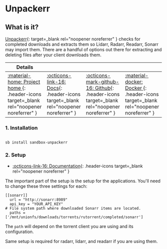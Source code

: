 # Unpackerr

## What is it?

[Unpackerr](https://github.com/davidnewhall/unpackerr){: target=_blank rel="noopener noreferrer" } checks for completed downloads and extracts them so Lidarr, Radarr, Readarr, Sonarr may import them. There are a handful of options out there for extracting and deleting files after your client downloads them.

| Details     |             |             |             |
|-------------|-------------|-------------|-------------|
| [:material-home: Project home ](https://github.com/davidnewhall/unpackerr){: .header-icons target=_blank rel="noopener noreferrer" } | [:octicons-link-16: Docs](https://github.com/davidnewhall/unpackerr/wiki){: .header-icons target=_blank rel="noopener noreferrer" } | [:octicons-mark-github-16: Github](https://github.com/davidnewhall/unpackerr/){: .header-icons target=_blank rel="noopener noreferrer" } | [:material-docker: Docker ](https://hub.docker.com/r/hotio/unpackerr){: .header-icons target=_blank rel="noopener noreferrer" }|

### 1. Installation

``` shell

sb install sandbox-unpackerr

```

### 2. Setup

- [:octicons-link-16: Documentation](https://github.com/davidnewhall/unpackerr){: .header-icons target=_blank rel="noopener noreferrer" }

The important part of the setup is the setup for the applications.  You'll need to change these three settings for each:

```
[[sonarr]]
  url = "http://sonarr:8989"
  api_key = "YOUR_API_KEY"
# File system path where downloaded Sonarr items are located.
  paths = ['/mnt/unionfs/downloads/torrents/rutorrent/completed/sonarr']
```

The `path` will depend on the torrent client you are using and its configuration.

Same setup is required for radarr, lidarr, and readarr if you are using them.
